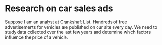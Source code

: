 # Research on car sales ads
Suppose I am an analyst at Crankshaft List. 
Hundreds of free advertisements for vehicles are published on our site every day. 
We need to study data collected over the last few years and determine which factors influence the price of a vehicle.
